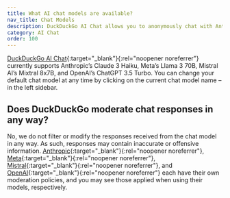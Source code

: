 ```yaml
---
title: What AI chat models are available?
nav_title: Chat Models
description: DuckDuckGo AI Chat allows you to anonymously chat with Anthropic’s Claude 3 Haiku, Meta’s Llama 3 70B, Mistral AI’s Mixtral 8x7B, and OpenAI’s ChatGPT 3.5 Turbo.
category: AI Chat
order: 100
---
```


[DuckDuckGo AI Chat](https://duckduckgo.com/aichat){:target="\_blank"}{:rel="noopener noreferrer"} currently supports Anthropic’s Claude 3 Haiku, Meta’s Llama 3 70B, Mistral AI’s Mixtral 8x7B, and OpenAI’s ChatGPT 3.5 Turbo. You can change your default chat model at any time by clicking on the current chat model name – in the left sidebar.

## Does DuckDuckGo moderate chat responses in any way?

No, we do not filter or modify the responses received from the chat model in any way. As such, responses may contain inaccurate or offensive information. [Anthropic](https://docs.anthropic.com/claude/docs/content-moderation){:target="\_blank"}{:rel="noopener noreferrer"}, [Meta](https://ai.meta.com/blog/meta-llama-3-meta-ai-responsibility/){:target="\_blank"}{:rel="noopener noreferrer"}, [Mistral](https://docs.mistral.ai/capabilities/guardrailing/#content-moderation-with-self-reflection){:target="\_blank"}{:rel="noopener noreferrer"}, and [OpenAI](https://openai.com/policies/usage-policies){:target="\_blank"}{:rel="noopener noreferrer"} each have their own moderation policies, and you may see those applied when using their models, respectively.
